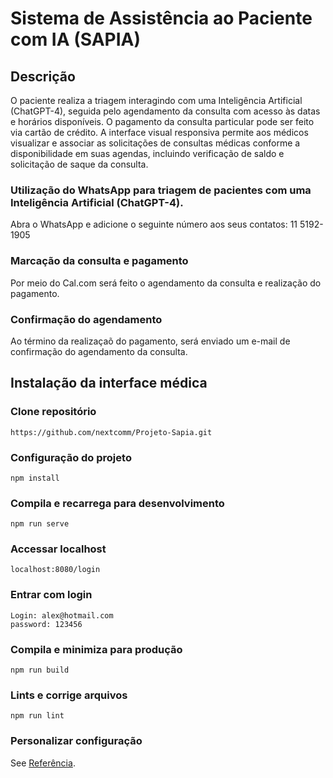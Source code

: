 # Sistema de Assistência ao Paciente com IA (SAPIA)

## Descrição

O paciente realiza a triagem interagindo com uma Inteligência Artificial (ChatGPT-4), seguida pelo agendamento da consulta com acesso às datas e horários disponíveis. O pagamento da consulta particular pode ser feito via cartão de crédito. A interface visual responsiva permite aos médicos visualizar e associar as solicitações de consultas médicas conforme a disponibilidade em suas agendas, incluindo verificação de saldo e solicitação de saque da consulta.

### Utilização do WhatsApp para triagem de pacientes com uma Inteligência Artificial (ChatGPT-4).

Abra o WhatsApp e adicione o seguinte número aos seus contatos: 11 5192-1905

### Marcação da consulta e pagamento

Por meio do Cal.com será feito o agendamento da consulta e realização do pagamento.

### Confirmação do agendamento

Ao término da realizaçaõ do pagamento, será enviado um e-mail de confirmação do agendamento da consulta.


## Instalação da interface médica

### Clone repositório
```
https://github.com/nextcomm/Projeto-Sapia.git
```

### Configuração do projeto
```
npm install
```

### Compila e recarrega para desenvolvimento
```
npm run serve
```
### Accessar localhost
```
localhost:8080/login
```
### Entrar com login
```
Login: alex@hotmail.com
password: 123456
```

### Compila e minimiza para produção
```
npm run build
```

### Lints e corrige arquivos
```
npm run lint
```

### Personalizar configuração
See [Referência](https://cli.vuejs.org/config/).
